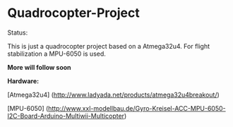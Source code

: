 # Quadrocopter-Project
Status:



This is just a quadrocopter project based on a Atmega32u4.
For flight stabilization a MPU-6050 is used.

__More will follow soon__   


__Hardware:__    

[Atmega32u4]
(http://www.ladyada.net/products/atmega32u4breakout/)   

[MPU-6050]
(http://www.xxl-modellbau.de/Gyro-Kreisel-ACC-MPU-6050-I2C-Board-Arduino-Multiwii-Multicopter)
